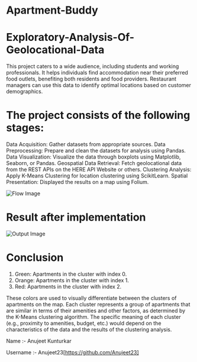 # Apartment-Buddy
# Exploratory-Analysis-Of-Geolocational-Data
This project caters to a wide audience, including students and working professionals. It helps individuals find accommodation near their preferred food outlets, benefiting both residents and food providers. Restaurant managers can use this data to identify optimal locations based on customer demographics.

# The project consists of the following stages:
Data Acquisition: Gather datasets from appropriate sources.
Data Preprocessing: Prepare and clean the datasets for analysis using Pandas.
Data Visualization: Visualize the data through boxplots using Matplotlib, Seaborn, or Pandas.
Geospatial Data Retrieval: Fetch geolocational data from the REST APIs on the HERE API Website or others.
Clustering Analysis: Apply K-Means Clustering for location clustering using ScikitLearn.
Spatial Presentation: Displayed the results on a map using Folium.

![Flow Image](https://drive.google.com/file/d/1BZR8nC5ERaGFO6FUamLj2NTzRR6lPZx9/view?usp=drive_link)

# Result after implementation
![Output Image](https://drive.google.com/file/d/1yBKs2jF0ks538apepOT1gCiL1e958gxq/view?usp=drive_link)

# Conclusion

1. Green: Apartments in the cluster with index 0.
2. Orange: Apartments in the cluster with index 1.
3. Red: Apartments in the cluster with index 2.

These colors are used to visually differentiate between the clusters of apartments on the map. Each cluster represents a group of apartments that are similar in terms of their amenities and other factors, as determined by the K-Means clustering algorithm. The specific meaning of each cluster (e.g., proximity to amenities, budget, etc.) would depend on the characteristics of the data and the results of the clustering analysis.

Name :- Anujeet Kunturkar

Username :- Anujeet23[https://github.com/Anujeet23]
